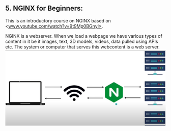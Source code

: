 ## 5. NGINX for Beginners:

This is an introductory course on NGINX based on <www.youtube.com/watch?v=9t9Mp0BGnyI>.

NGINX is a webserver. When we load a webpage we have various types of content in it be it images, text, 3D models, videos, data pulled using APIs etc. The system or computer that serves this webcontent is a web server. ![Alt text](NGINX-for-Beginners\assets\images\nginx_placement.png?raw=true "NGINX is a webserver and a reverse proxy that manages traffic if the actual website is replicated to cater to larger no.of requests")